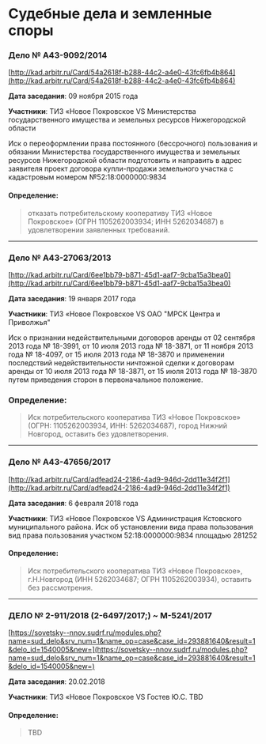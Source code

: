 # Судебные дела и земленные споры

### Дело № А43-9092/2014

[http://kad.arbitr.ru/Card/54a2618f-b288-44c2-a4e0-43fc6fb4b864](http://kad.arbitr.ru/Card/54a2618f-b288-44c2-a4e0-43fc6fb4b864)

**Дата заседания**: 09 ноября 2015 года

**Участники**: ТИЗ «Новое Покровское VS Министерства государственного имущества и земельных ресурсов Нижегородской
области

Иск о переоформлении права постоянного (бессрочного) пользования и обязании Министерства государственного
имущества и земельных ресурсов Нижегородской области подготовить и направить в адрес
заявителя проект договора купли-продажи земельного участка с кадастровым номером №52:18:0000000:9834

#### Определение: 
> отказать потребительскому кооперативу ТИЗ «Новое Покровское» (ОГРН 1105262003934; ИНН 5262034687) в удовлетворении заявленных требований.

******

### Дело № А43-27063/2013

[http://kad.arbitr.ru/Card/6ee1bb79-b871-45d1-aaf7-9cba15a3bea0](http://kad.arbitr.ru/Card/6ee1bb79-b871-45d1-aaf7-9cba15a3bea0)

**Дата заседания**: 19 января 2017 года

**Участники**: ТИЗ «Новое Покровское VS ОАО "МРСК Центра и Приволжья"

Иск о признании недействительными договоров аренды
от 02 сентября 2013 года № 18-3991, от 10 июля 2013 года № 18-3871, от 11 ноября 2013 года №
18-4097, от 15 июля 2013 года № 18-3870 и применении последствий недействительности
ничтожной сделки к договорам аренды от 10 июля 2013 года № 18-3871, от 15 июля 2013 года №
18-3870 путем приведения сторон в первоначальное положение.

### Определение:
> Иск потребительского кооператива ТИЗ «Новое Покровское» (ОГРН: 1105262003934, ИНН:
5262034687), город Нижний Новгород, оставить без удовлетворения.


******


### Дело № А43-47656/2017

[http://kad.arbitr.ru/Card/adfead24-2186-4ad9-946d-2dd11e34f2f1](http://kad.arbitr.ru/Card/adfead24-2186-4ad9-946d-2dd11e34f2f1)

**Дата заседания**: 6 февраля 2018 года

**Участники**: ТИЗ «Новое Покровское VS Администрация Кстовского муниципального района.
Иск об установлении вида права пользования вид права пользования участком 52:18:0000000:9834 площадью 281252

#### Определение: 
> Иск потребительского кооператива ТИЗ «Новое Покровское», г.Н.Новгород (ИНН 5262034687; ОГРН 1105262003934), оставить без рассмотрения.


******


### ДЕЛО № 2-911/2018 (2-6497/2017;) ~ М-5241/2017

[https://sovetsky--nnov.sudrf.ru/modules.php?name=sud_delo&srv_num=1&name_op=case&case_id=293881640&result=1&delo_id=1540005&new=](https://sovetsky--nnov.sudrf.ru/modules.php?name=sud_delo&srv_num=1&name_op=case&case_id=293881640&result=1&delo_id=1540005&new=)

**Дата заседания**: 20.02.2018

**Участники**: ТИЗ «Новое Покровское VS Гостев Ю.С.
TBD

#### Определение: 
> TBD


